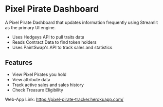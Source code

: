 # Pixel Pirate Dashboard

A Pixel Pirate Dashboard that updates information frequently using Streamlit as the primary UI engine.
- Uses Hedgeys API to pull traits data
- Reads Contract Data to find token holders
- Uses PaintSwap's API to track sales and statistics

## Features
- View Pixel Pirates you hold
- View attribute data
- Track active sales and sales history
- Check Treasure Eligibility

Web-App Link: https://pixel-pirate-tracker.herokuapp.com/
